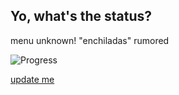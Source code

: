 ## Yo, what's the status?

menu unknown! "enchiladas" rumored

<!---
- update [20?title=preparing] below accordingly
-->

![Progress](http://progressed.io/bar/0?title=preparing)

<a href="https://github.com/andywimmer/lunchlinestatus.cf/edit/master/README.md" class="btn btn-github"><span class="icon"></span>update me</a>
